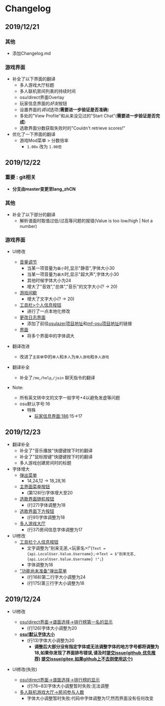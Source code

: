 # Changelog
## 2019/12/21
### 其他
* 添加Changelog.md
### 游戏界面
* 补全了以下界面的翻译
    *   多人游戏大厅标题
    *   多人联机房间列表的持续时间
    *   osu!direct界面Overlay
    *   玩家信息界面的*好友*按钮
    *   设置界面的*调试*选项(**需要进一步验证是否准确**)
    *   多处的"View Profile"和从来没见过的"Start Chat"(**需要进一步验证是否完成**)
    *   选歌界面分数获取失败时的"Couldn't retrieve scores!"
* 优化了一下界面的翻译
    *   游戏Mod菜单 > 分数倍率
        *   `1.00x` 改为 `1.00倍`

## 2019/12/22
### **重要 : git相关**
* **分支由master变更至lang_zhCN**
### 其他
* 补全了以下部分的翻译
    *   解析谱面时取值过低/过高等问题的报错(Value is too low/high | Not a number)
### 游戏界面
* UI修改
    *   [音量调节](osu.Game/Overlays/Volume/VolumeMeter.cs)
        *   当某一项音量为`最小`时,显示"静音",字体大小30
        *   当某一项音量为`最大`时,显示"超大声",字体大小30
        *   其他时候字体大小为24
        *   增大了"音效","总体","音乐"的文字大小(? -> 20)
    *   [游戏间歇](osu.Game/Screens/Play/Break/BreakInfo.cs)
        *   增大了文字大小(? -> 20)
    *   [工具栏>个人信息按钮](osu.Game/Overlays/Toolbar/ToolbarUserButton.cs)
        *   进行了一点本地化修改
    *   [更改日志界面](osu.Game/Overlays/Changelog/Comments.cs)
        *   添加了前往[osulazer项目地址](https://github.com/ppy/osu)和[mf-osu项目地址](https://github.com/ppy/osu)的链接
    *   [界面](osu.Game/)
        *   将多个界面中的字体调大
* 翻译改进
    *   改进了`主菜单`中的`单人`和`多人`为`单人游戏`和`多人游戏`
* 翻译补全
    *   补全了`/me`,`/help`,`/join` 聊天指令的翻译

* Note:
    *   所有英文转中文的文字一般字号+4以避免发虚等问题
    *   osu默认字号:16
        *   特殊
            *  [玩家信息界面:186](./osu.Game/Overlays/Profile/Header/TopHeaderContainer.cs):15->17

## 2019/12/23
* 翻译补全
    *   补全了"音乐播放"快捷键按下时的翻译
    *   补全了"鼠标按键"快捷键按下时的翻译
    *   多人游戏创建房间时的标题
* 字体增大
    *   [弹出菜单](osu.Game/Overlays/OSD/Toast.cs)
        *   14,24,12 -> 18,28,16
    *   [主界面菜单按钮](osu.Game/Screens/Menu/Button.cs)
        *   (第128行)字体增大至20
    *   [选歌界面随机按钮](osu.Game/Screens/Select/FooterButtonRandom.cs)
        *   (行27)字体调整为18
    *   [选歌界面下方按钮](osu.Game/Screens/Select/FooterButton.cs)
        *   (行91)字体调整为18
    *   [多人游戏大厅](osu.Game/Screens/Multi/Components/RoomStatusInfo.cs)
        *   (行37)房间信息字体调整为17
* UI修改
    *   [工具栏个人信息按钮](osu.Game/Overlays/Toolbar/ToolbarUserButton.cs)
        *   文字调整为"别来无恙,<玩家名>!"(`Text = {api.LocalUser.Value.Username};`->`Text = $"别来无恙, {api.LocalUser.Value.Username} !";`)
        *   字体调整为18
    *   ["功能尚未准备"弹出菜单](osu.Game/Screens/ScreenWhiteBox.cs)
        *   (行168)第二行字大小调整为24
        *   (行175)第三行字大小调整为18

## 2019/12/24
* UI修改
    *   [osu!direct界面->谱面选择->排行榜第一名的显示](osu.Game/Overlays/BeatmapSet/Scores/TopScoreStatisticsSection.cs)
        *   (行126)字体大小调整为20
    *   **[osu!默认字体大小](osu.Game/Graphics/OsuFont.cs)**
        *   (行13)字体大小调整为20
            * **调整后大部分没有指定字体或无法调整字体的地方字号都将调整为18,如果你发现了界面排布错误,请及时[提交issue(github,优先推荐)](https://github.com/matrix-feather/osu/issues) [提交issue(gitee,如果github上不去则使用这个)](https://gitee.com/matrix-feather/osu/issues)**

* UI修改(失败)
    *   [osu!direct界面->谱面选择->排行榜的显示](osu.Game/Overlays/BeatmapSet/Scores/ScoreTable.cs)
        *   (行76~83)字体大小调整暂时失败:无法调整
    *   [多人联机游戏大厅->房间参与人数](osu.Game/Screens/Multi/Lounge/Components/ParticipantInfo.cs)
        *   字体大小调整暂时失败:代码中字体调整为17,然而界面没有任何改变